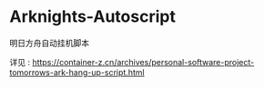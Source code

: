 # Arknights-Autoscript

明日方舟自动挂机脚本

详见 : https://container-z.cn/archives/personal-software-project-tomorrows-ark-hang-up-script.html
